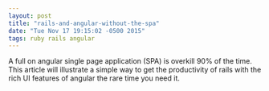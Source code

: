 ```yaml
---
layout: post
title: "rails-and-angular-without-the-spa"
date: "Tue Nov 17 19:15:02 -0500 2015"
tags: ruby rails angular
---
```


A full on angular single page application (SPA) is overkill 90% of the time.
This article will illustrate a simple way to get the productivity of rails with the
rich UI features of angular the rare time you need it.
